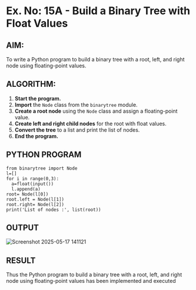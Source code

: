 # Ex. No: 15A - Build a Binary Tree with Float Values

## AIM:
To write a Python program to build a binary tree with a root, left, and right node using floating-point values.

## ALGORITHM:

1. **Start the program.**
2. **Import** the `Node` class from the `binarytree` module.
3. **Create a root node** using the `Node` class and assign a floating-point value.
4. **Create left and right child nodes** for the root with float values.
5. **Convert the tree** to a list and print the list of nodes.
6. **End the program.**


## PYTHON PROGRAM

```
from binarytree import Node
l=[]
for i in range(0,3):
  a=float(input())
  l.append(a)
root= Node(l[0])
root.left = Node(l[1])
root.right= Node(l[2])
print('List of nodes :', list(root))

```

## OUTPUT

![Screenshot 2025-05-17 141121](https://github.com/user-attachments/assets/128cbf84-1090-4a2b-b19e-bf14aa2f8416)

## RESULT
Thus the Python program to build a binary tree with a root, left, and right node using floating-point values has been implemented and executed


